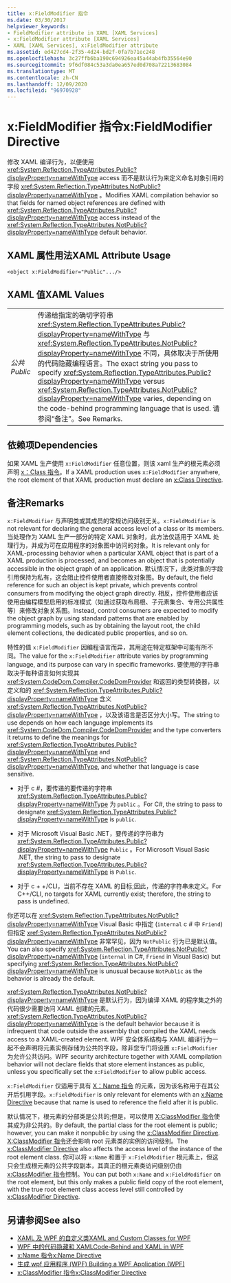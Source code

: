 ```yaml
---
title: x:FieldModifier 指令
ms.date: 03/30/2017
helpviewer_keywords:
- FieldModifier attribute in XAML [XAML Services]
- x:FieldModifier attribute [XAML Services]
- XAML [XAML Services], x:FieldModifier attribute
ms.assetid: ed427cd4-2f35-4d24-bd2f-0fa7b71ec248
ms.openlocfilehash: 3c27ffb6ba190c694926ea45a44ab4fb35564e90
ms.sourcegitcommit: 9f6df084c53a3da0ea657ed0d708a72213683084
ms.translationtype: MT
ms.contentlocale: zh-CN
ms.lasthandoff: 12/09/2020
ms.locfileid: "96970928"
---
```

# <a name="xfieldmodifier-directive"></a><span data-ttu-id="45e10-102">x:FieldModifier 指令</span><span class="sxs-lookup"><span data-stu-id="45e10-102">x:FieldModifier Directive</span></span>
<span data-ttu-id="45e10-103">修改 XAML 编译行为，以便使用 <xref:System.Reflection.TypeAttributes.Public?displayProperty=nameWithType> access 而不是默认行为来定义命名对象引用的字段 <xref:System.Reflection.TypeAttributes.NotPublic?displayProperty=nameWithType> 。</span><span class="sxs-lookup"><span data-stu-id="45e10-103">Modifies XAML compilation behavior so that fields for named object references are defined with <xref:System.Reflection.TypeAttributes.Public?displayProperty=nameWithType> access instead of the <xref:System.Reflection.TypeAttributes.NotPublic?displayProperty=nameWithType> default behavior.</span></span>

## <a name="xaml-attribute-usage"></a><span data-ttu-id="45e10-104">XAML 属性用法</span><span class="sxs-lookup"><span data-stu-id="45e10-104">XAML Attribute Usage</span></span>

```xaml
<object x:FieldModifier="Public".../>
```

## <a name="xaml-values"></a><span data-ttu-id="45e10-105">XAML 值</span><span class="sxs-lookup"><span data-stu-id="45e10-105">XAML Values</span></span>

|||
|-|-|
|<span data-ttu-id="45e10-106">*公共*</span><span class="sxs-lookup"><span data-stu-id="45e10-106">*Public*</span></span>|<span data-ttu-id="45e10-107">传递给指定的确切字符串 <xref:System.Reflection.TypeAttributes.Public?displayProperty=nameWithType> 与 <xref:System.Reflection.TypeAttributes.NotPublic?displayProperty=nameWithType> 不同，具体取决于所使用的代码隐藏编程语言。</span><span class="sxs-lookup"><span data-stu-id="45e10-107">The exact string you pass to specify <xref:System.Reflection.TypeAttributes.Public?displayProperty=nameWithType> versus <xref:System.Reflection.TypeAttributes.NotPublic?displayProperty=nameWithType> varies, depending on the code-behind programming language that is used.</span></span> <span data-ttu-id="45e10-108">请参阅“备注”。</span><span class="sxs-lookup"><span data-stu-id="45e10-108">See Remarks.</span></span>|

## <a name="dependencies"></a><span data-ttu-id="45e10-109">依赖项</span><span class="sxs-lookup"><span data-stu-id="45e10-109">Dependencies</span></span>

 <span data-ttu-id="45e10-110">如果 XAML 生产使用 `x:FieldModifier` 任意位置，则该 xaml 生产的根元素必须声明 [x：Class 指令](xclass-directive.md)。</span><span class="sxs-lookup"><span data-stu-id="45e10-110">If a XAML production uses `x:FieldModifier` anywhere, the root element of that XAML production must declare an [x:Class Directive](xclass-directive.md).</span></span>

## <a name="remarks"></a><span data-ttu-id="45e10-111">备注</span><span class="sxs-lookup"><span data-stu-id="45e10-111">Remarks</span></span>

<span data-ttu-id="45e10-112">`x:FieldModifier` 与声明类或其成员的常规访问级别无关。</span><span class="sxs-lookup"><span data-stu-id="45e10-112">`x:FieldModifier` is not relevant for declaring the general access level of a class or its members.</span></span> <span data-ttu-id="45e10-113">当处理作为 XAML 生产一部分的特定 XAML 对象时，此方法仅适用于 XAML 处理行为，并成为可在应用程序的对象图中访问的对象。</span><span class="sxs-lookup"><span data-stu-id="45e10-113">It is relevant only for XAML-processing behavior when a particular XAML object that is part of a XAML production is processed, and becomes an object that is potentially accessible in the object graph of an application.</span></span> <span data-ttu-id="45e10-114">默认情况下，此类对象的字段引用保持为私有，这会阻止控件使用者直接修改对象图。</span><span class="sxs-lookup"><span data-stu-id="45e10-114">By default, the field reference for such an object is kept private, which prevents control consumers from modifying the object graph directly.</span></span> <span data-ttu-id="45e10-115">相反，控件使用者应该使用由编程模型启用的标准模式（如通过获取布局根、子元素集合、专用公共属性等）来修改对象关系图。</span><span class="sxs-lookup"><span data-stu-id="45e10-115">Instead, control consumers are expected to modify the object graph by using standard patterns that are enabled by programming models, such as by obtaining the layout root, the child element collections, the dedicated public properties, and so on.</span></span>

<span data-ttu-id="45e10-116">特性的值 `x:FieldModifier` 因编程语言而异，其用途在特定框架中可能有所不同。</span><span class="sxs-lookup"><span data-stu-id="45e10-116">The value for the `x:FieldModifier` attribute varies by programming language, and its purpose can vary in specific frameworks.</span></span> <span data-ttu-id="45e10-117">要使用的字符串取决于每种语言如何实现其 <xref:System.CodeDom.Compiler.CodeDomProvider> 和返回的类型转换器，以定义和的 <xref:System.Reflection.TypeAttributes.Public?displayProperty=nameWithType> 含义 <xref:System.Reflection.TypeAttributes.NotPublic?displayProperty=nameWithType> ，以及该语言是否区分大小写。</span><span class="sxs-lookup"><span data-stu-id="45e10-117">The string to use depends on how each language implements its <xref:System.CodeDom.Compiler.CodeDomProvider> and the type converters it returns to define the meanings for <xref:System.Reflection.TypeAttributes.Public?displayProperty=nameWithType> and <xref:System.Reflection.TypeAttributes.NotPublic?displayProperty=nameWithType>, and whether that language is case sensitive.</span></span>

- <span data-ttu-id="45e10-118">对于 c #，要传递的要传递的字符串 <xref:System.Reflection.TypeAttributes.Public?displayProperty=nameWithType> 为 `public` 。</span><span class="sxs-lookup"><span data-stu-id="45e10-118">For C#, the string to pass to designate <xref:System.Reflection.TypeAttributes.Public?displayProperty=nameWithType> is `public`.</span></span>

- <span data-ttu-id="45e10-119">对于 Microsoft Visual Basic .NET，要传递的字符串为 <xref:System.Reflection.TypeAttributes.Public?displayProperty=nameWithType> `Public` 。</span><span class="sxs-lookup"><span data-stu-id="45e10-119">For Microsoft Visual Basic .NET, the string to pass to designate <xref:System.Reflection.TypeAttributes.Public?displayProperty=nameWithType> is `Public`.</span></span>

- <span data-ttu-id="45e10-120">对于 c + +/CLI，当前不存在 XAML 的目标;因此，传递的字符串未定义。</span><span class="sxs-lookup"><span data-stu-id="45e10-120">For C++/CLI, no targets for XAML currently exist; therefore, the string to pass is undefined.</span></span>

<span data-ttu-id="45e10-121">你还可以在 <xref:System.Reflection.TypeAttributes.NotPublic?displayProperty=nameWithType> Visual Basic 中指定 (`internal` c # 中 `Friend`) 但指定 <xref:System.Reflection.TypeAttributes.NotPublic?displayProperty=nameWithType> 非常罕见，因为 `NotPublic` 行为已是默认值。</span><span class="sxs-lookup"><span data-stu-id="45e10-121">You can also specify <xref:System.Reflection.TypeAttributes.NotPublic?displayProperty=nameWithType> (`internal` in C#, `Friend` in Visual Basic) but specifying <xref:System.Reflection.TypeAttributes.NotPublic?displayProperty=nameWithType> is unusual because `NotPublic` as the behavior is already the default.</span></span>

<span data-ttu-id="45e10-122"><xref:System.Reflection.TypeAttributes.NotPublic?displayProperty=nameWithType> 是默认行为，因为编译 XAML 的程序集之外的代码很少需要访问 XAML 创建的元素。</span><span class="sxs-lookup"><span data-stu-id="45e10-122"><xref:System.Reflection.TypeAttributes.NotPublic?displayProperty=nameWithType> is the default behavior because it is infrequent that code outside the assembly that compiled the XAML needs access to a XAML-created element.</span></span> <span data-ttu-id="45e10-123">WPF 安全体系结构与 XAML 编译行为一起不会声明将元素实例存储为公共的字段，除非您专门将设置 `x:FieldModifier` 为允许公共访问。</span><span class="sxs-lookup"><span data-stu-id="45e10-123">WPF security architecture together with XAML compilation behavior will not declare fields that store element instances as public, unless you specifically set the `x:FieldModifier` to allow public access.</span></span>

<span data-ttu-id="45e10-124">`x:FieldModifier` 仅适用于具有 [X：Name 指令](xname-directive.md) 的元素，因为该名称用于在其公开后引用字段。</span><span class="sxs-lookup"><span data-stu-id="45e10-124">`x:FieldModifier` is only relevant for elements with an [x:Name Directive](xname-directive.md) because that name is used to reference the field after it is public.</span></span>

<span data-ttu-id="45e10-125">默认情况下，根元素的分部类是公共的;但是，可以使用 [X:ClassModifier 指令](xclassmodifier-directive.md)使其成为非公共的。</span><span class="sxs-lookup"><span data-stu-id="45e10-125">By default, the partial class for the root element is public; however, you can make it nonpublic by using the [x:ClassModifier Directive](xclassmodifier-directive.md).</span></span> <span data-ttu-id="45e10-126">[X:ClassModifier 指令](xclassmodifier-directive.md)还会影响 root 元素类的实例的访问级别。</span><span class="sxs-lookup"><span data-stu-id="45e10-126">The [x:ClassModifier Directive](xclassmodifier-directive.md) also affects the access level of the instance of the root element class.</span></span> <span data-ttu-id="45e10-127">你可以将 `x:Name` 和置于 `x:FieldModifier` 根元素上，但这只会生成根元素的公共字段副本，其真正的根元素类访问级别仍由 [x:ClassModifier 指令](xclassmodifier-directive.md)控制。</span><span class="sxs-lookup"><span data-stu-id="45e10-127">You can put both `x:Name` and `x:FieldModifier` on the root element, but this only makes a public field copy of the root element, with the true root element class access level still controlled by [x:ClassModifier Directive](xclassmodifier-directive.md).</span></span>

## <a name="see-also"></a><span data-ttu-id="45e10-128">另请参阅</span><span class="sxs-lookup"><span data-stu-id="45e10-128">See also</span></span>

- [<span data-ttu-id="45e10-129">XAML 及 WPF 的自定义类</span><span class="sxs-lookup"><span data-stu-id="45e10-129">XAML and Custom Classes for WPF</span></span>](../framework/wpf/advanced/xaml-and-custom-classes-for-wpf.md)
- [<span data-ttu-id="45e10-130">WPF 中的代码隐藏和 XAML</span><span class="sxs-lookup"><span data-stu-id="45e10-130">Code-Behind and XAML in WPF</span></span>](../framework/wpf/advanced/code-behind-and-xaml-in-wpf.md)
- [<span data-ttu-id="45e10-131">x:Name 指令</span><span class="sxs-lookup"><span data-stu-id="45e10-131">x:Name Directive</span></span>](xname-directive.md)
- [<span data-ttu-id="45e10-132">生成 wpf 应用程序 (WPF) </span><span class="sxs-lookup"><span data-stu-id="45e10-132">Building a WPF Application (WPF)</span></span>](../framework/wpf/app-development/building-a-wpf-application-wpf.md)
- [<span data-ttu-id="45e10-133">x:ClassModifier 指令</span><span class="sxs-lookup"><span data-stu-id="45e10-133">x:ClassModifier Directive</span></span>](xclassmodifier-directive.md)
